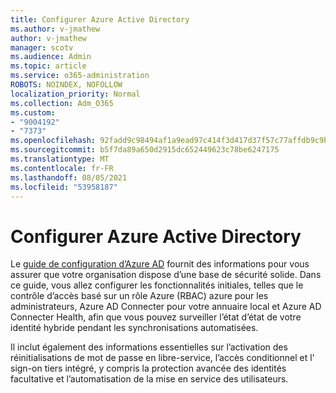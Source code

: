 ```yaml
---
title: Configurer Azure Active Directory
ms.author: v-jmathew
author: v-jmathew
manager: scotv
ms.audience: Admin
ms.topic: article
ms.service: o365-administration
ROBOTS: NOINDEX, NOFOLLOW
localization_priority: Normal
ms.collection: Adm_O365
ms.custom:
- "9004192"
- "7373"
ms.openlocfilehash: 92fadd9c98494af1a9ead97c414f3d417d37f57c77affdb9c9b3568dff4b889d
ms.sourcegitcommit: b5f7da89a650d2915dc652449623c78be6247175
ms.translationtype: MT
ms.contentlocale: fr-FR
ms.lasthandoff: 08/05/2021
ms.locfileid: "53958187"
---
```

# <a name="set-up-azure-active-directory"></a>Configurer Azure Active Directory

Le [guide de configuration d’Azure AD](https://go.microsoft.com/fwlink/?linkid=2134390) fournit des informations pour vous assurer que votre organisation dispose d’une base de sécurité solide. Dans ce guide, vous allez configurer les fonctionnalités initiales, telles que le contrôle d’accès basé sur un rôle Azure (RBAC) azure pour les administrateurs, Azure AD Connecter pour votre annuaire local et Azure AD Connecter Health, afin que vous pouvez surveiller l’état d’état de votre identité hybride pendant les synchronisations automatisées.

Il inclut également des informations essentielles sur l’activation des réinitialisations de mot de passe en libre-service, l’accès conditionnel et l' sign-on tiers intégré, y compris la protection avancée des identités facultative et l’automatisation de la mise en service des utilisateurs.
